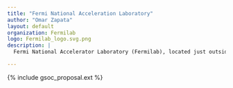 ```yaml
---
title: "Fermi National Acceleration Laboratory"
author: "Omar Zapata"
layout: default
organization: Fermilab
logo: Fermilab_logo.svg.png
description: |
  Fermi National Accelerator Laboratory (Fermilab), located just outside Batavia, Illinois, near Chicago, is a United States Department of Energy national laboratory specializing in high-energy particle physics.

---
```


{% include gsoc_proposal.ext %}
